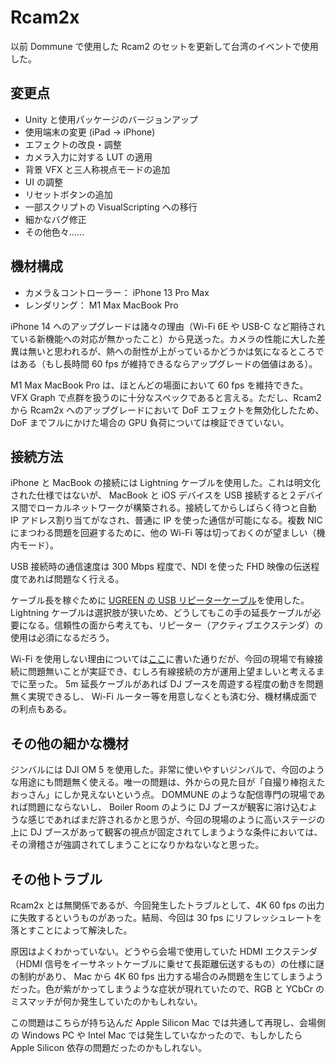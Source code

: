 # Rcam2x

以前 Dommune で使用した Rcam2 のセットを更新して台湾のイベントで使用した。

## 変更点

- Unity と使用パッケージのバージョンアップ
- 使用端末の変更 (iPad -> iPhone)
- エフェクトの改良・調整
- カメラ入力に対する LUT の適用
- 背景 VFX と三人称視点モードの追加
- UI の調整
- リセットボタンの追加
- 一部スクリプトの VisualScripting への移行
- 細かなバグ修正
- その他色々……

## 機材構成

- カメラ＆コントローラー： iPhone 13 Pro Max
- レンダリング： M1 Max MacBook Pro

iPhone 14 へのアップグレードは諸々の理由（Wi-Fi 6E や USB-C など期待されている新機能への対応が無かったこと）から見送った。カメラの性能に大した差異は無いと思われるが、熱への耐性が上がっているかどうかは気になるところではある（もし長時間 60 fps が維持できるならアップグレードの価値はある）。

M1 Max MacBook Pro は、ほとんどの場面において 60 fps を維持できた。 VFX Graph で点群を扱うのに十分なスペックであると言える。ただし、Rcam2 から Rcam2x へのアップグレードにおいて DoF エフェクトを無効化したため、DoF までフルにかけた場合の GPU 負荷については検証できていない。

## 接続方法

iPhone と MacBook の接続には Lightning ケーブルを使用した。これは明文化された仕様ではないが、 MacBook と iOS デバイスを USB 接続すると２デバイス間でローカルネットワークが構築される。接続してからしばらく待つと自動 IP アドレス割り当てがなされ、普通に IP を使った通信が可能になる。複数 NIC にまつわる問題を回避するために、他の Wi-Fi 等は切っておくのが望ましい（機内モード）。

USB 接続時の通信速度は 300 Mbps 程度で、NDI を使った FHD 映像の伝送程度であれば問題なく行える。

ケーブル長を稼ぐために [UGREEN の USB リピーターケーブル](https://www.amazon.co.jp/gp/product/B07C2KWVG1)を使用した。 Lightning ケーブルは選択肢が狭いため、どうしてもこの手の延長ケーブルが必要になる。信頼性の面から考えても、リピーター（アクティブエクステンダ）の使用は必須になるだろう。

Wi-Fi を使用しない理由については[ここ](VideoProductionTips.md)に書いた通りだが、今回の現場で有線接続に問題無いことが実証でき、むしろ有線接続の方が運用上望ましいと考えるまでに至った。 5m 延長ケーブルがあれば DJ ブースを周遊する程度の動きを問題無く実現できるし、 Wi-Fi ルーター等を用意しなくとも済む分、機材構成面での利点もある。

## その他の細かな機材

ジンバルには DJI OM 5 を使用した。非常に使いやすいジンバルで、今回のような用途にも問題無く使える。唯一の問題は、外からの見た目が「自撮り棒抱えたおっさん」にしか見えないという点。 DOMMUNE のような配信専門の現場であれば問題にならないし、 Boiler Room のように DJ ブースが観客に溶け込むような感じであればまだ許されるかと思うが、今回の現場のように高いステージの上に DJ ブースがあって観客の視点が固定されてしまうような条件においては、その滑稽さが強調されてしまうことになりかねないなと思った。

## その他トラブル

Rcam2x とは無関係であるが、今回発生したトラブルとして、4K 60 fps の出力に失敗するというものがあった。結局、今回は 30 fps にリフレッシュレートを落とすことによって解決した。

原因はよくわかっていない。どうやら会場で使用していた HDMI エクステンダ（HDMI 信号をイーサネットケーブルに乗せて長距離伝送するもの）の仕様に謎の制約があり、 Mac から 4K 60 fps 出力する場合のみ問題を生じてしまうようだった。色が紫がかってしまうような症状が現れていたので、RGB と YCbCr のミスマッチが何か発生していたのかもしれない。

この問題はこちらが持ち込んだ Apple Silicon Mac では共通して再現し、会場側の Windows PC や Intel Mac では発生していなかったので、もしかしたら Apple Silicon 依存の問題だったのかもしれない。